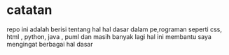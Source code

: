 # catatan 

repo ini adalah berisi tentang hal hal dasar dalam pe,rograman seperti css, html , python, java , puml dan masih banyak lagi hal ini membantu saya mengingat berbagai hal dasar 
